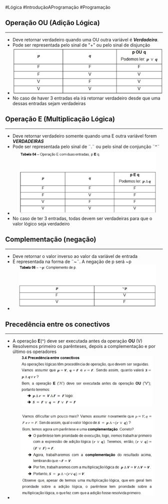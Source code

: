 #Lógica #IntroduçãoAProgramação #Programação 


## Operação OU (Adição Lógica)
---

- Deve retornar verdadeiro quando uma OU outra variável é ***Verdadeira***.
- Pode ser representada pelo sinal de "+" ou pelo sinal de disjunção
- ![](../../../../Pasted%20image%2020240418094937.png)
- No caso de haver 3 entradas ela irá retornar verdadeiro desde que uma dessas entradas sejam verdadeiras

## Operação E (Multiplicação Lógica)
---

- Deve retornar verdadeiro somente quando uma E outra variável forem ***VERDADEIRAS***
- Pode ser representada pelo sinal de ¨.¨ ou pelo sinal de conjunção ¨^¨
- ![](../../../../Pasted%20image%2020240418100152.png)
- No caso de ter 3 entradas, todas devem ser verdadeiras para que o valor lógico seja verdadeiro

## Complementação (negação)
---

- Deve retornar o valor inverso ao valor da variável de entrada
- É representada na forma de ¨~¨. A negação de p será ~p
- ![](../../../../Pasted%20image%2020240418101123.png)


## Precedência entre os conectivos
---

- A operação **E**(^) deve ser executada antes da operação **OU** (V)
- Resolvemos primeiro os parênteses, depois a complementação e por último os operadores
- ![](../../../../Pasted%20image%2020240418101932.png)

